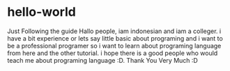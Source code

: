 # hello-world
Just Following the guide
Hallo people, iam indonesian and iam a colleger.
i have a bit experience or lets say little basic about programing and 
i want to be a professional programer so i want to learn about programing language from here and the other tutorial.
i hope there is a good people who would teach me about programing language :D.
Thank You Very Much :D
